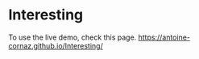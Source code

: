 # Interesting

To use the live demo, check this page.
https://antoine-cornaz.github.io/Interesting/
